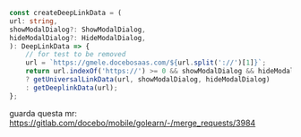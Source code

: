 
```ts
const createDeepLinkData = (
url: string,
showModalDialog?: ShowModalDialog,
hideModalDialog?: HideModalDialog,
): DeepLinkData => {
	// for test to be removed
	url = `https://gmele.docebosaas.com/${url.split('://')[1]}`;
	return url.indexOf('https://') >= 0 && showModalDialog && hideModalDialog
	? getUniversalLinkData(url, showModalDialog, hideModalDialog)
	: getDeeplinkData(url);
};
```

guarda questa mr: https://gitlab.com/docebo/mobile/golearn/-/merge_requests/3984